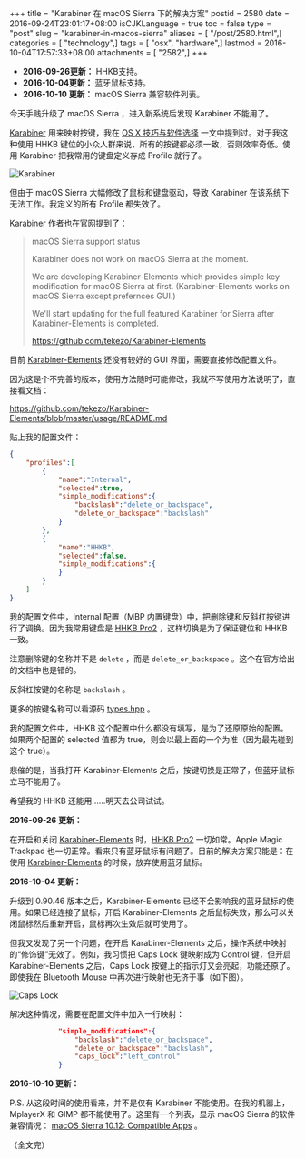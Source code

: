 +++
title = "Karabiner 在 macOS Sierra 下的解决方案"
postid = 2580
date = 2016-09-24T23:01:17+08:00
isCJKLanguage = true
toc = false
type = "post"
slug = "karabiner-in-macos-sierra"
aliases = [ "/post/2580.html",]
categories = [ "technology",]
tags = [ "osx", "hardware",]
lastmod = 2016-10-04T17:57:33+08:00
attachments = [ "2582",]
+++


- **2016-09-26更新：** HHKB支持。
- **2016-10-04更新：** 蓝牙鼠标支持。
- **2016-10-10 更新：** macOS Sierra 兼容软件列表。


今天手贱升级了 macOS Sierra ，进入新系统后发现 Karabiner 不能用了。

[Karabiner][1] 用来映射按键，我在 [OS X 技巧与软件选择][5] 一文中提到过。对于我这种使用 HHKB 键位的小众人群来说，所有的按键都必须一致，否则效率奇低。使用 Karabiner 把我常用的键盘定义存成 Profile 就行了。

![Karabiner][51]

但由于 macOS Sierra 大幅修改了鼠标和键盘驱动，导致 Karabiner 在该系统下无法工作。我定义的所有 Profile 都失效了。 <!--more-->

Karabiner 作者也在官网提到了：

> macOS Sierra support status
> 
> Karabiner does not work on macOS Sierra at the moment.
> 
> We are developing Karabiner-Elements which provides simple key modification for macOS Sierra at first.
> (Karabiner-Elements works on macOS Sierra except prefernces GUI.)
> 
> We'll start updating for the full featured Karabiner for Sierra after Karabiner-Elements is completed.
> 
> https://github.com/tekezo/Karabiner-Elements

目前 [Karabiner-Elements][2] 还没有较好的 GUI 界面，需要直接修改配置文件。

因为这是个不完善的版本，使用方法随时可能修改，我就不写使用方法说明了，直接看文档：

<https://github.com/tekezo/Karabiner-Elements/blob/master/usage/README.md>

贴上我的配置文件：

``` json
{
    "profiles":[
        {
            "name":"Internal",
            "selected":true,
            "simple_modifications":{
                "backslash":"delete_or_backspace",
                "delete_or_backspace":"backslash"
            }
        },
        {
            "name":"HHKB",
            "selected":false,
            "simple_modifications":{
            }
        }
    ]
}
```

我的配置文件中，Internal 配置（MBP 内置键盘）中，把删除键和反斜杠按键进行了调换。因为我常用键盘是 [HHKB Pro2][3] ，这样切换是为了保证键位和 HHKB 一致。

注意删除键的名称并不是 `delete` ，而是 `delete_or_backspace` 。这个在官方给出的文档中也是错的。

反斜杠按键的名称是 `backslash` 。

更多的按键名称可以看源码 [types.hpp][4] 。 

我的配置文件中，HHKB 这个配置中什么都没有填写，是为了还原原始的配置。如果两个配置的 selected 值都为 true，则会以最上面的一个为准（因为最先碰到这个 true）。

悲催的是，当我打开 Karabiner-Elements 之后，按键切换是正常了，但蓝牙鼠标立马不能用了。

希望我的 HHKB 还能用……明天去公司试试。

**2016-09-26 更新：**

在开启和关闭 [Karabiner-Elements][2] 时，[HHKB Pro2][3] 一切如常。Apple Magic Trackpad 也一切正常。看来只有蓝牙鼠标有问题了。目前的解决方案只能是：在使用 [Karabiner-Elements][2] 的时候，放弃使用蓝牙鼠标。

**2016-10-04 更新：**

升级到 0.90.46 版本之后，Karabiner-Elements 已经不会影响我的蓝牙鼠标的使用。如果已经连接了鼠标，开启 Karabiner-Elements 之后鼠标失效，那么可以关闭鼠标然后重新开启，鼠标再次生效后就可使用了。

但我又发现了另一个问题，在开启 Karabiner-Elements 之后，操作系统中映射的“修饰键”无效了。例如，我习惯把 Caps Lock 键映射成为 Control 键，但开启 Karabiner-Elements 之后，Caps Lock 按键上的指示灯又会亮起，功能还原了。即使我在 Bluetooth Mouse 中再次进行映射也无济于事（如下图）。

![Caps Lock][52]

解决这种情况，需要在配置文件中加入一行映射：

```json
            "simple_modifications":{
                "backslash":"delete_or_backspace",
                "delete_or_backspace":"backslash",
                "caps_lock":"left_control"
            }
```

**2016-10-10 更新：**

P.S. 从这段时间的使用看来，并不是仅有 Karabiner 不能使用。在我的机器上， MplayerX 和 GIMP 都不能使用了。这里有一个列表，显示 macOS Sierra 的软件兼容情况： [macOS Sierra 10.12: Compatible Apps][6] 。

（全文完）

[1]: https://pqrs.org/osx/karabiner/
[2]: https://github.com/tekezo/Karabiner-Elements
[3]: https://blog.zengrong.net/post/2344.html
[4]: https://github.com/tekezo/Karabiner-Elements/blob/master/src/share/types.hpp
[5]: https://blog.zengrong.net/post/2514.html#karabiner
[6]: http://forums.macrumors.com/threads/macos-sierra-10-12-compatible-apps.1977335/

[51]: /uploads/2016/04/karabiner.png
[52]: /uploads/2016/10/bluetooth_mouse.png

